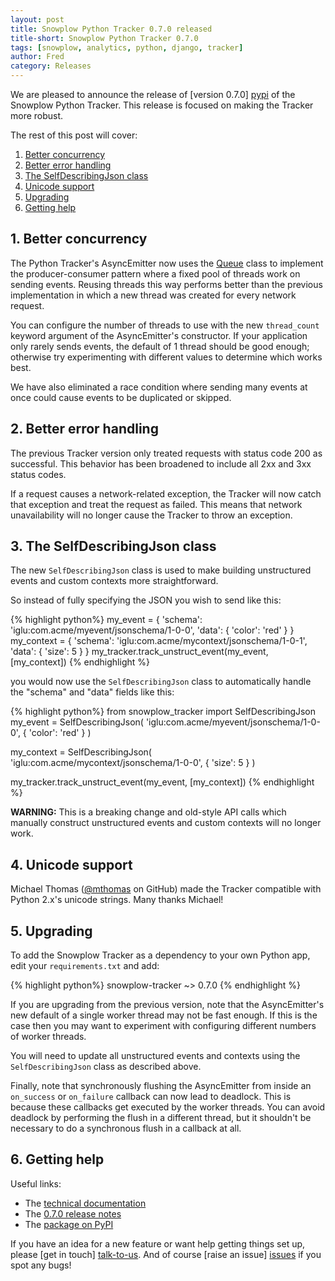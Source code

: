 ```yaml
---
layout: post
title: Snowplow Python Tracker 0.7.0 released
title-short: Snowplow Python Tracker 0.7.0
tags: [snowplow, analytics, python, django, tracker]
author: Fred
category: Releases
---
```


We are pleased to announce the release of [version 0.7.0] [pypi] of the Snowplow Python Tracker. This release is focused on making the Tracker more robust.

The rest of this post will cover:

1. [Better concurrency](/blog/2015/08/07/snowplow-python-tracker-0.7.0-released/#threads)
2. [Better error handling](/blog/2015/08/07/snowplow-python-tracker-0.7.0-released/#errors)
3. [The SelfDescribingJson class](/blog/2015/08/07/snowplow-python-tracker-0.7.0-released/#)
4. [Unicode support](/blog/2015/08/07/snowplow-python-tracker-0.7.0-released/#unicode)
5. [Upgrading](/blog/2015/08/07/snowplow-python-tracker-0.7.0-released/#upgrading)
6. [Getting help](/blog/2015/08/07/snowplow-python-tracker-0.7.0-released/#help)

<!--more-->

<h2 id="threads">1. Better concurrency</h2>

The Python Tracker's AsyncEmitter now uses the [Queue][queue] class to implement the producer-consumer pattern where a fixed pool of threads work on sending events. Reusing threads this way performs better than the previous implementation in which a new thread was created for every network request.

You can configure the number of threads to use with the new `thread_count` keyword argument of the AsyncEmitter's constructor. If your application only rarely sends events, the default of 1 thread should be good enough; otherwise try experimenting with different values to determine which works best.

We have also eliminated a race condition where sending many events at once could cause events to be duplicated or skipped.

<h2 id="errors">2. Better error handling</h2>

The previous Tracker version only treated requests with status code 200 as successful. This behavior has been broadened to include all 2xx and 3xx status codes.

If a request causes a network-related exception, the Tracker will now catch that exception and treat the request as failed. This means that network unavailability will no longer cause the Tracker to throw an exception.

<h2 id="selfDescribingJson">3. The SelfDescribingJson class</h2>

The new `SelfDescribingJson` class is used to make building unstructured events and custom contexts more straightforward.

So instead of fully specifying the JSON you wish to send like this:

{% highlight python%}
my_event = {
	'schema': 'iglu:com.acme/myevent/jsonschema/1-0-0',
	'data': {
		'color': 'red'
	}
}
my_context = {
	'schema': 'iglu:com.acme/mycontext/jsonschema/1-0-1',
	'data': {
		'size': 5
	}
}
my_tracker.track_unstruct_event(my_event, [my_context])
{% endhighlight %}

you would now use the `SelfDescribingJson` class to automatically handle the "schema" and "data" fields like this:

{% highlight python%}
from snowplow_tracker import SelfDescribingJson
my_event = SelfDescribingJson(
	'iglu:com.acme/myevent/jsonschema/1-0-0',
	{
		'color': 'red'
	}
)

my_context = SelfDescribingJson(
	'iglu:com.acme/mycontext/jsonschema/1-0-0',
	{
		'size': 5
	}
)

my_tracker.track_unstruct_event(my_event, [my_context])
{% endhighlight %}

**WARNING:** This is a breaking change and old-style API calls which manually construct unstructured events and custom contexts will no longer work.

<h2 id="unicode">4. Unicode support</h2>

Michael Thomas ([@mthomas][mthomas] on GitHub) made the Tracker compatible with Python 2.x's unicode strings. Many thanks Michael!

<h2><a name="upgrading">5. Upgrading</a></h2>

To add the Snowplow Tracker as a dependency to your own Python app, edit your `requirements.txt` and add:

{% highlight python%}
snowplow-tracker ~> 0.7.0
{% endhighlight %}

If you are upgrading from the previous version, note that the AsyncEmitter's new default of a single worker thread may not be fast enough. If this is the case then you may want to experiment with configuring different numbers of worker threads.

You will need to update all unstructured events and contexts using the `SelfDescribingJson` class as described above.

Finally, note that synchronously flushing the AsyncEmitter from inside an `on_success` or `on_failure` callback can now lead to deadlock. This is because these callbacks get executed by the worker threads. You can avoid deadlock by performing the flush in a different thread, but it shouldn't be necessary to do a synchronous flush in a callback at all.

<h2 id="help">6. Getting help</h2>

Useful links:

* The [technical documentation][wiki]
* The [0.7.0 release notes][tracker-070]
* The [package on PyPI][pypi]

If you have an idea for a new feature or want help getting things set up, please [get in touch] [talk-to-us]. And of course [raise an issue] [issues] if you spot any bugs!

[mthomas]: https://github.com/mthomas
[queue]: https://docs.python.org/3/library/queue.html

[repo]: https://github.com/snowplow/snowplow-python-tracker
[pypi]: https://pypi.python.org/pypi/snowplow-tracker/0.6.0.post1
[setup]: https://github.com/snowplow/snowplow/wiki/Python-tracker-setup
[wiki]: https://github.com/snowplow/snowplow/wiki/Python-Tracker
[talk-to-us]: https://github.com/snowplow/snowplow/wiki/Talk-to-us
[issues]: https://github.com/snowplow/snowplow/issues

[tracker-070]: https://github.com/snowplow/snowplow-python-tracker/releases/tag/0.7.0
